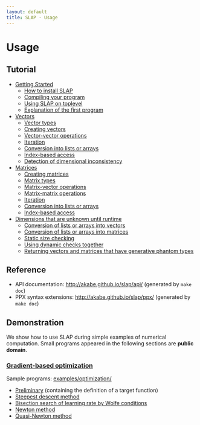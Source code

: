 ```yaml
---
layout: default
title: SLAP - Usage
---
```


Usage
=====

Tutorial
--------

- [Getting Started](getting-started.html)
  - [How to install SLAP](getting-started.html#how-to-install-slap)
  - [Compiling your program](getting-started.html#compiling-your-program)
  - [Using SLAP on toplevel](getting-started.html#using-slap-on-toplevel)
  - [Explanation of the first program](getting-started.html#explanation-of-the-first-program)
- [Vectors](vectors.html)
  - [Vector types](vectors.html#vector-types)
  - [Creating vectors](vectors.html#creating-vectors)
  - [Vector-vector operations](vectors.html#vector-vector-operations)
  - [Iteration](vectors.html#iteration)
  - [Conversion into lists or arrays](vectors.html#conversion-into-lists-or-arrays)
  - [Index-based access](vectors.html#index-based-access)
  - [Detection of dimensional inconsistency](vectors.html#detection-of-dimensional-inconsistency)
- [Matrices](matrices.html)
  - [Creating matrices](matrices.html#creating-matrices)
  - [Matrix types](matrices.html#matrix-types)
  - [Matrix-vector operations](matrices.html#matrix-vector-operations)
  - [Matrix-matrix operations](matrices.html#matrix-matrix-operations)
  - [Iteration](matrices.html#iteration)
  - [Conversion into lists or arrays](matrices.html#conversion-into-lists-or-arrays)
  - [Index-based access](matrices.html#index-based-access)
- [Dimensions that are unknown until runtime](dynsize.html)
  - [Conversion of lists or arrays into vectors](dynsize.html#conversion-of-lists-or-arrays-into-vectors)
  - [Conversion of lists or arrays into matrices](dynsize.html#conversion-of-lists-or-arrays-into-matrices)
  - [Static size checking](dynsize.html#static-size-checking)
  - [Using dynamic checks together](dynsize.html#using-dynamic-checks-together)
  - [Returning vectors and matrices that have generative phantom types](dynsize.html#returning-vectors-and-matrices-that-have-generative-phantom-types)

Reference
---------

- API documentation: http://akabe.github.io/slap/api/ (generated by `make doc`)
- PPX syntax extensions: http://akabe.github.io/slap/ppx/ (generated by `make doc`)

Demonstration
-------------

We show how to use SLAP during simple examples of numerical computation.
Small programs appeared in the following sections are **public domain**.

### [Gradient-based optimization](demo-gradopt.html)

Sample programs:  [examples/optimization/](https://github.com/akabe/slap/blob/master/examples/optimization/)

- [Preliminary](demo-gradopt.html#preliminary) (containing the definition of a target function)
- [Steepest descent method](demo-gradopt.html#steepest-descent-method)
- [Bisection search of learning rate by Wolfe conditions](demo-gradopt.html#bisection-search-of-learning-rate-by-wolfe-conditions)
- [Newton method](demo-gradopt.html#newton-method)
- [Quasi-Newton method](demo-gradopt.html#quasi-newton-method)
